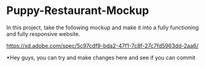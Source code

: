 # Puppy-Restaurant-Mockup
In this project, take the following mockup and make it into a fully functioning and fully responsive website.

  https://xd.adobe.com/spec/5c97cdf9-bda2-47f1-7c8f-27c7fd5963dd-2aa6/

*Hey guys, you can try and make changes here and see if you can commit
